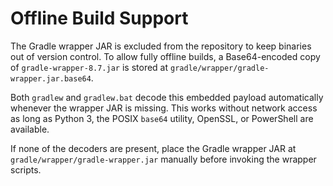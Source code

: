 # Offline Build Support

The Gradle wrapper JAR is excluded from the repository to keep binaries out of version control.
To allow fully offline builds, a Base64-encoded copy of `gradle-wrapper-8.7.jar` is stored at
`gradle/wrapper/gradle-wrapper.jar.base64`.

Both `gradlew` and `gradlew.bat` decode this embedded payload automatically whenever the wrapper
JAR is missing. This works without network access as long as Python 3, the POSIX `base64` utility,
OpenSSL, or PowerShell are available.

If none of the decoders are present, place the Gradle wrapper JAR at
`gradle/wrapper/gradle-wrapper.jar` manually before invoking the wrapper scripts.

